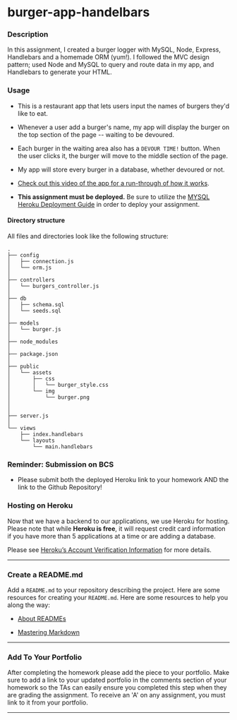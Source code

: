 
# burger-app-handelbars

### Description

In this assignment, I created a burger logger with MySQL, Node, Express, Handlebars and a homemade ORM (yum!). I followed the MVC design pattern; used Node and MySQL to query and route data in my app, and Handlebars to generate your HTML.

### Usage

* This is a restaurant app that lets users input the names of burgers they'd like to eat.

* Whenever a user add a burger's name, my app will display the burger on the top section of the page -- waiting to be devoured.

* Each burger in the waiting area also has a `DEVOUR TIME!` button. When the user clicks it, the burger will move to the middle section of the page.

* My app will store every burger in a database, whether devoured or not.

* [Check out this video of the app for a run-through of how it works](https://drive.google.com/file/d/1JAfKCsFsciCzCfS0CqcLSZn3nBd4Yfco/view).


* **This assignment must be deployed.** Be sure to utilize the [MYSQL Heroku Deployment Guide](../../03-Supplemental/MySQLHerokuDeploymentProcess.pdf) in order to deploy your assignment.



#### Directory structure

All files and directories look like the following structure:

```
.
├── config
│   ├── connection.js
│   └── orm.js
│ 
├── controllers
│   └── burgers_controller.js
│
├── db
│   ├── schema.sql
│   └── seeds.sql
│
├── models
│   └── burger.js
│ 
├── node_modules
│ 
├── package.json
│
├── public
│   └── assets
│       ├── css
│       │   └── burger_style.css
│       └── img
│           └── burger.png
│   
│
├── server.js
│
└── views
    ├── index.handlebars
    └── layouts
        └── main.handlebars
```

### Reminder: Submission on BCS

* Please submit both the deployed Heroku link to your homework AND the link to the Github Repository!


### Hosting on Heroku

Now that we have a backend to our applications, we use Heroku for hosting. Please note that while **Heroku is free**, it will request credit card information if you have more than 5 applications at a time or are adding a database.

Please see [Heroku’s Account Verification Information](https://devcenter.heroku.com/articles/account-verification) for more details.

- - -

### Create a README.md

Add a `README.md` to your repository describing the project. Here are some resources for creating your `README.md`. Here are some resources to help you along the way:

* [About READMEs](https://help.github.com/articles/about-readmes/)

* [Mastering Markdown](https://guides.github.com/features/mastering-markdown/)

- - -

### Add To Your Portfolio

After completing the homework please add the piece to your portfolio. Make sure to add a link to your updated portfolio in the comments section of your homework so the TAs can easily ensure you completed this step when they are grading the assignment. To receive an 'A' on any assignment, you must link to it from your portfolio.

- - -




